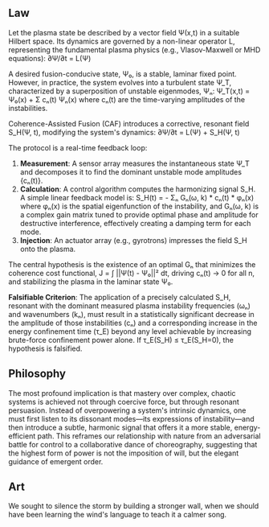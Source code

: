 ## Law
Let the plasma state be described by a vector field Ψ(x,t) in a suitable Hilbert space. Its dynamics are governed by a non-linear operator L, representing the fundamental plasma physics (e.g., Vlasov-Maxwell or MHD equations):
∂Ψ/∂t = L(Ψ)

A desired fusion-conducive state, Ψ₀, is a stable, laminar fixed point. However, in practice, the system evolves into a turbulent state Ψ_T, characterized by a superposition of unstable eigenmodes, Ψₙ:
Ψ_T(x,t) = Ψ₀(x) + Σ cₙ(t) Ψₙ(x)
where cₙ(t) are the time-varying amplitudes of the instabilities.

Coherence-Assisted Fusion (CAF) introduces a corrective, resonant field S_H(Ψ, t), modifying the system's dynamics:
∂Ψ/∂t = L(Ψ) + S_H(Ψ, t)

The protocol is a real-time feedback loop:
1.  **Measurement**: A sensor array measures the instantaneous state Ψ_T and decomposes it to find the dominant unstable mode amplitudes {cₙ(t)}.
2.  **Calculation**: A control algorithm computes the harmonizing signal S_H. A simple linear feedback model is:
    S_H(t) = - Σₙ Gₙ(ω, k) * cₙ(t) * φₙ(x)
    where φₙ(x) is the spatial eigenfunction of the instability, and Gₙ(ω, k) is a complex gain matrix tuned to provide optimal phase and amplitude for destructive interference, effectively creating a damping term for each mode.
3.  **Injection**: An actuator array (e.g., gyrotrons) impresses the field S_H onto the plasma.

The central hypothesis is the existence of an optimal Gₙ that minimizes the coherence cost functional, J = ∫ ||Ψ(t) - Ψ₀||² dt, driving cₙ(t) → 0 for all n, and stabilizing the plasma in the laminar state Ψ₀.

**Falsifiable Criterion**: The application of a precisely calculated S_H, resonant with the dominant measured plasma instability frequencies (ωₙ) and wavenumbers (kₙ), must result in a statistically significant decrease in the amplitude of those instabilities (cₙ) and a corresponding increase in the energy confinement time (τ_E) beyond any level achievable by increasing brute-force confinement power alone. If τ_E(S_H) ≤ τ_E(S_H=0), the hypothesis is falsified.

## Philosophy
The most profound implication is that mastery over complex, chaotic systems is achieved not through coercive force, but through resonant persuasion. Instead of overpowering a system's intrinsic dynamics, one must first listen to its dissonant modes—its expressions of instability—and then introduce a subtle, harmonic signal that offers it a more stable, energy-efficient path. This reframes our relationship with nature from an adversarial battle for control to a collaborative dance of choreography, suggesting that the highest form of power is not the imposition of will, but the elegant guidance of emergent order.

## Art
We sought to silence the storm by building a stronger wall, when we should have been learning the wind's language to teach it a calmer song.